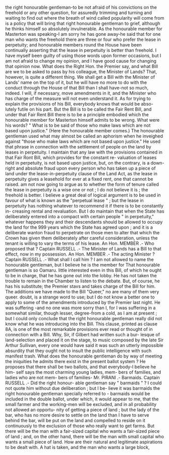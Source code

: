the right honourable gentleman-to be not afraid of his convictions on the freehold or any other question, for assuredly trimming and turning and waiting to find out where the breath of wind called popularity will come from is a policy that will bring that right honourable gentleman to grief, although he thinks himself so absolutely invulnerable. As the honourable member for Masterton was speaking-I am sorry he has gone away-he said that for one man who wants the freehold there are three or four who prefer the lease in perpetuity; and honourable members round the House have been continually asserting that the lease in perpetuity is better than freehold. I have myself been guilty of using those words upon former occasions, but I am not afraid to change my opinion, and I have good cause for changing that opinion now. What does the Right Hon. the Premier say, and what Bill are we to be asked to pass by his colleague, the Minister of Lands? That, however, is quite a different thing. We shall get a Bill with the Minister of Lands' name on the top of it, but he will have no more to do with the conduct through the House of that Bill than I shall have-not so much, indeed. I will, if necessary, move amendments in it, and the Minister who has charge of the measure will not even understand it. As for trying to explain the provisions of his Bill, everybody knows that would be abso- lutely futile on his part. But the Bill is to be called the Fair Rent Bill, and under that Fair Rent Bill there is to be a principle embodied which the honourable member for Masterton himself admits to be wrong. What were his words? " What is to be said of those who make laws which are not based upon justice." (Here the honourable member comes.) The honourable gentleman used what may almost be called an aphorism when he inveighed against "those who make laws which are not based upon justice." He used that phrase in connection with the settlement of people on the land by leases in perpetuity. I maintain that any law with the provisions contained in that Fair Ront Bill, which provides for the constant re- valuation of leases held in perpetuity, is not based upon justice, but, on the contrary, is a down- right and absolute fraud upon every person who has taken up a piece of land under the lease-in-perpetuity clause of the Land Act, as the lease in perpetuity gives a leasehold for ever at a fixed rent, one that cannot be raised. am not now going to argue as to whether the form of tenure called the lease in perpetuity is a wise one or not ; I do not believe it is ; the freehold is better. I believe a great deal of logical argument is to be used in favour of what is known as the "perpetual lease " ; but the lease in perpetuity has nothing whatever to recommend it if there is to be constantly in- creasing rental and revaluation. But I do maintain that when the State has deliberately entered into a compact with certain people " in perpetuity," whatever happens they and their descendants should be allowed to occupy the land for the 999 years which the State has agreed upon ; and it is a deliberate wanton fraud to perpetrate on those men to alter that which the Crown has given them deliberately after careful consideration, unless the tenant is willing to vary the terms of his lease. An Hon. MEMBER .- Who proposed that ? Captain RUSSELL .- The Minister of Lands has a Bill to that effect, now in my possession. An Hon. MEMBER .- The acting Minister ? Captain RUSSELL .- What shall I call him ? I am not allowed to name the honourable gentleman, but I believe he is the member for That honourable gentleman is so Oamaru. little interested even in this Bill, of which he ought to be in charge, that he has gone out into the lobby. He has not taken the trouble to remain in the Chamber to listen to the debate. But, of course, he has his substitute; the Premier stavs and takes charge of the Bill for him. The additions we have made to the Bill "Queer," no are many of them very queer. doubt, is a strange word to use; but I do not know a better one to apply to some of the amendments introduced by the Premier last night. He was suffering -and no one was more sorry than I, for I was suffering in a somewhat similar, though lesser, degree-from a cold, as I am at present ; but I could only conclude that the right honourable gentleman really did not know what he was introducing into the Bill. This clause, printed as clause 8A, is one of the most remarkable provisions ever read or thought of in connection with a Bill. Why, Sir, if Gilbert had written such a bur- lesque of land-selection and placed it on the stage, to music composed by the late Sir Arthur Sullivan, every one would have said it was such an utterly impossible absurdity that they ought not to insult the public intelligence with such manifest trash. What does the honourable gentleman do by way of meeting the iniquities he admits there exist in the present ballot system ? He proposes that there shall be two ballots, and that everybody-I believe he him- self says the most charming young ladies, mem- bers of families, and ladies who are not mem- bers of families- Mr. PIRANI .- Barmaids. Captain RUSSELL .- Did the right honour- able gentleman say " barmaids " ? I could not quote him without due deliberation ; but I be- lieve it was barmaids the right honourable gentleman specially referred to - barmaids would be included in the double ballot, under which, it would appear to me, that the small farmer and the working-men will be excluded, and in all probability not allowed an opportu- nity of getting a piece of land ; but the lady of the bar, who has no more desire to settle on the land than I have to serve behind the bar, will be put on the land and compelled to reside on it continuously to the exclusion of those who really want to get farms. But there will be the man with a fair-sized capital who wants a fair-sized piece of land ; and, on the other hand, there will be the man with small capital who wants a small piece of land. How are their natural and legitimate aspirations to be dealt with. A hat is taken, and the man who wants a large block, 